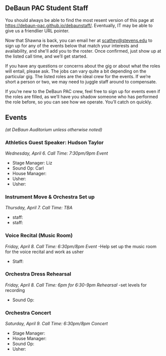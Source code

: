 ## DeBaun PAC Student Staff

You should always be able to find the most resent version of this page at <https://debaun-pac.github.io/debaunstaff/>. Eventually, IT may be able to give us a friendlier URL pointer.

Now that Shawna is back, you can email her at <scathey@stevens.edu>  to sign up for any of the events below that match your interests and availability, and she'll add you to the roster. Once confirmed, just show up at the listed call time, and we’ll get started.

If you have any questions or concerns about the gig or about what the roles will entail, please ask. The jobs can vary quite a bit depending on the particular gig. The listed roles are the ideal crew for the events. If we’re short a person or two, we may need to juggle staff around to compensate.

If you’re new to the DeBaun PAC crew, feel free to sign up for events even if the roles are filled, as we’ll have you shadow someone who has performed the role before, so you can see how we operate. You’ll catch on quickly.


## Events
*(at DeBaun Auditorium unless otherwise noted)*



### Athletics Guest Speaker: Hudson Taylor
*Wednesday, April 6. Call Time: 7:30pm/9pm Event*

- Stage Manager: Liz
- Sound Op: Carl
- House Manager: 
- Usher: 
- Usher:


### Instrument Move & Orchestra Set up
*Thursday, April 7. Call Time: TBA*

- staff:
- staff:


### Voice Recital (Music Room)
*Friday, April 8. Call Time: 6:30pm/8pm Event*
-Help set up the music room for the voice recital and work as usher

- Staff:


### Orchestra Dress Rehearsal 
*Friday, April 8. Call Time: 6pm for 6:30-9pm Rehearsal*
-set levels for recording

- Sound Op: 


### Orchestra Concert
*Saturday, April 9. Call Time: 6:30pm/8pm Concert*

- Stage Manager: 
- House Manager: 
- Sound Op: 
- Usher: 





